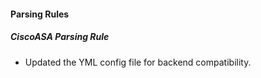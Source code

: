 
#### Parsing Rules

##### CiscoASA Parsing Rule

- Updated the YML config file for backend compatibility.
